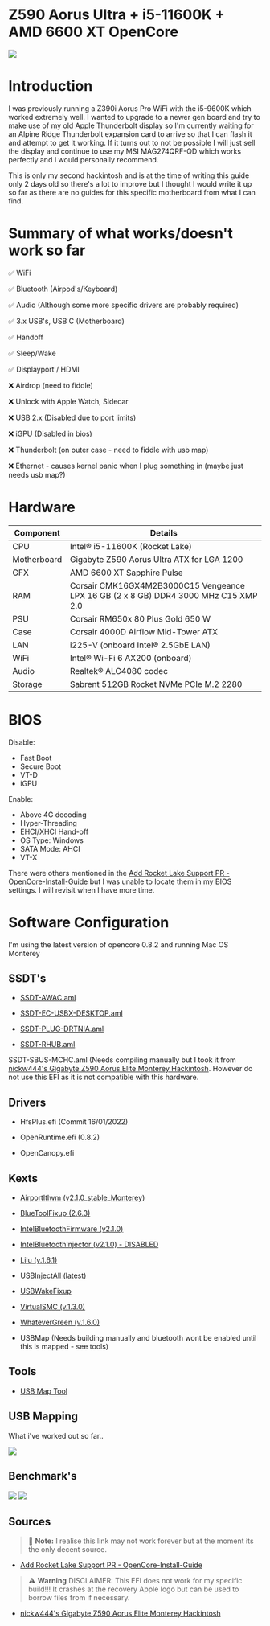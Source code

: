 # Z590 Aorus Ultra + i5-11600K + AMD 6600 XT OpenCore

<img src="AboutThisMac.png">

# Introduction

I was previously running a Z390i Aorus Pro WiFi with the i5-9600K which worked extremely well. I wanted to upgrade to a newer gen board and try to make use of my old Apple Thunderbolt display so I'm currently waiting for an Alpine Ridge Thunderbolt expansion card to arrive so that I can flash it and attempt to get it working. If it turns out to not be possible I will just sell the display and continue to use my MSI MAG274QRF-QD which works perfectly and I would personally recommend.

This is only my second hackintosh and is at the time of writing this guide only 2 days old so there's a lot to improve but I thought I would write it up so far as there are no guides for this specific motherboard from what I can find.

# Summary of what works/doesn't work so far

:white_check_mark: WiFi

:white_check_mark: Bluetooth (Airpod's/Keyboard)

:white_check_mark: Audio (Although some more specific drivers are probably required)

:white_check_mark: 3.x USB's, USB C (Motherboard)

:white_check_mark: Handoff

:white_check_mark: Sleep/Wake

:white_check_mark: Displayport / HDMI

:x: Airdrop (need to fiddle)

:x: Unlock with Apple Watch, Sidecar

:x: USB 2.x (Disabled due to port limits)

:x: iGPU (Disabled in bios)

:x: Thunderbolt (on outer case - need to fiddle with usb map)

:x: Ethernet - causes kernel panic when I plug something in (maybe just needs usb map?)

# Hardware

| Component     | Details                                                                             |
| ------------- | ----------------------------------------------------------------------------------- |
| CPU           | Intel&reg; i5-11600K (Rocket Lake)                                                       |
| Motherboard   | Gigabyte Z590 Aorus Ultra ATX for LGA 1200                                          |
| GFX           | AMD 6600 XT Sapphire Pulse                                                          |
| RAM           | Corsair CMK16GX4M2B3000C15 Vengeance LPX 16 GB (2 x 8 GB) DDR4 3000 MHz C15 XMP 2.0 |
| PSU           | Corsair RM650x 80 Plus Gold 650 W                                                   |
| Case          | Corsair 4000D Airflow Mid-Tower ATX                                                 |
| LAN           | i225-V (onboard Intel&reg; 2.5GbE LAN)                                                   |
| WiFi          | Intel&reg; Wi-Fi 6 AX200 (onboard)                                                       |
| Audio         | Realtek® ALC4080 codec                                                              |
| Storage       | Sabrent 512GB Rocket NVMe PCIe M.2 2280                                             |

# BIOS

Disable:

- Fast Boot
- Secure Boot
- VT-D
- iGPU

Enable:

- Above 4G decoding
- Hyper-Threading
- EHCI/XHCI Hand-off
- OS Type: Windows
- SATA Mode: AHCI
- VT-X

There were others mentioned in the <a href="https://github.com/dortania/OpenCore-Install-Guide/pull/343">Add Rocket Lake Support PR - OpenCore-Install-Guide</a> but I was unable to locate them in my BIOS settings. I will revisit when I have more time.

# Software Configuration

I'm using the latest version of opencore 0.8.2 and running Mac OS Monterey

## SSDT's

- <a href="https://github.com/dortania/Getting-Started-With-ACPI/blob/master/extra-files/compiled/SSDT-AWAC.aml" target="_blank">SSDT-AWAC.aml</a>

- <a href="https://github.com/dortania/Getting-Started-With-ACPI/blob/master/extra-files/compiled/SSDT-EC-USBX-DESKTOP.aml" target="_blank">SSDT-EC-USBX-DESKTOP.aml</a>

- <a href="https://github.com/dortania/Getting-Started-With-ACPI/blob/master/extra-files/compiled/SSDT-PLUG-DRTNIA.aml" target="_blank">SSDT-PLUG-DRTNIA.aml</a>

- <a href="https://github.com/dortania/Getting-Started-With-ACPI/blob/master/extra-files/compiled/SSDT-RHUB.aml" target="_blank">SSDT-RHUB.aml</a>

SSDT-SBUS-MCHC.aml (Needs compiling manually but I took it from <a href="https://github.com/nickw444/opencore-efi-z590">nickw444's Gigabyte Z590 Aorus Elite Monterey Hackintosh</a>. However do not use this EFI as it is not compatible with this hardware.

## Drivers
- HfsPlus.efi (Commit 16/01/2022)

- OpenRuntime.efi (0.8.2)

- OpenCanopy.efi

## Kexts
- <a href="https://github.com/OpenIntelWireless/itlwm/releases/tag/v2.1.0" target="_blank">Airportltlwm (v2.1.0_stable_Monterey)</a>

- <a href="https://github.com/acidanthera/BrcmPatchRAM" target="_blank">BlueToolFixup (2.6.3)</a>

- <a href="https://github.com/OpenIntelWireless/IntelBluetoothFirmware/releases/tag/v2.1.0" target="_blank">IntelBluetoothFirmware (v2.1.0)</a>

- <a href="https://github.com/OpenIntelWireless/IntelBluetoothFirmware/releases/tag/v2.1.0" target="_blank">IntelBluetoothInjector (v2.1.0) - DISABLED</a>

- <a href="https://github.com/acidanthera/Lilu/releases/tag/1.6.1" target="_blank">Lilu (v.1.6.1)</a>

- <a href="https://github.com/RehabMan/OS-X-USB-Inject-All" target="_blank">USBInjectAll (latest)</a>

- <a href="https://github.com/osy/USBWakeFixup" target="_blank">USBWakeFixup</a>

- <a href="https://github.com/acidanthera/VirtualSMC/releases/tag/1.3.0" target="_blank">VirtualSMC (v.1.3.0)</a>

- <a href="https://github.com/acidanthera/WhateverGreen/releases/tag/1.6.0" target="_blank">WhateverGreen (v.1.6.0)</a>

- USBMap (Needs building manually and bluetooth wont be enabled until this is mapped - see tools)

## Tools

- <a href="https://github.com/corpnewt/USBMap" target="_blank">USB Map Tool</a>

## USB Mapping

What i've worked out so far..

<img src="BackPanelConnectors.png">

## Benchmark's

<img src="geekbench.png">
<img src="metal.png">

## Sources

> :memo: **Note:** I realise this link may not work forever but at the moment its the only decent source.

- <a href="https://github.com/dortania/OpenCore-Install-Guide/pull/343">Add Rocket Lake Support PR - OpenCore-Install-Guide</a>

> :warning: **Warning** DISCLAIMER: This EFI does not work for my specific build!!! It crashes at the recovery Apple logo but can be used to borrow files from if necessary.

- <a href="https://github.com/nickw444/opencore-efi-z590">nickw444's Gigabyte Z590 Aorus Elite Monterey Hackintosh</a>
